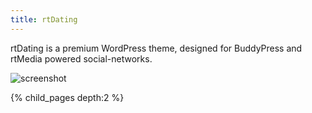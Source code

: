 ```yaml
---
title: rtDating
---
```


rtDating is a premium WordPress theme, designed for BuddyPress and rtMedia powered social-networks.

![screenshot](https://cloud.githubusercontent.com/assets/1140051/5280203/e05f3c46-7b13-11e4-970d-290b65a55df3.png)


{% child_pages depth:2 %}
